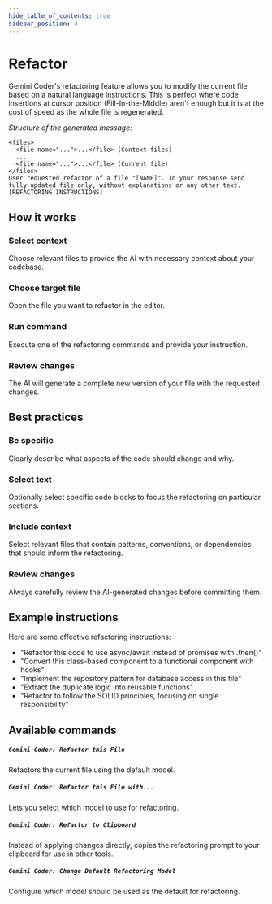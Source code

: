 ```yaml
---
hide_table_of_contents: true
sidebar_position: 4
---
```


# Refactor

Gemini Coder's refactoring feature allows you to modify the current file based on a natural language instructions. This is perfect where code insertions at cursor position (Fill-In-the-Middle) aren't enough but it is at the cost of speed as the whole file is regenerated.

_Structure of the generated message:_

```
<files>
  <file name="...">...</file> (Context files)
  ...
  <file name="...">...</file> (Current file)
</files>
User requested refactor of a file "[NAME]". In your response send fully updated file only, without explanations or any other text.
[REFACTORING INSTRUCTIONS]
```

## How it works

### Select context

Choose relevant files to provide the AI with necessary context about your codebase.

### Choose target file

Open the file you want to refactor in the editor.

### Run command

Execute one of the refactoring commands and provide your instruction.

### Review changes

The AI will generate a complete new version of your file with the requested changes.

## Best practices

### Be specific

Clearly describe what aspects of the code should change and why.

### Select text

Optionally select specific code blocks to focus the refactoring on particular sections.

### Include context

Select relevant files that contain patterns, conventions, or dependencies that should inform the refactoring.

### Review changes

Always carefully review the AI-generated changes before committing them.

## Example instructions

Here are some effective refactoring instructions:

- "Refactor this code to use async/await instead of promises with .then()"
- "Convert this class-based component to a functional component with hooks"
- "Implement the repository pattern for database access in this file"
- "Extract the duplicate logic into reusable functions"
- "Refactor to follow the SOLID principles, focusing on single responsibility"

## Available commands

##### `Gemini Coder: Refactor this File`

Refactors the current file using the default model.

##### `Gemini Coder: Refactor this File with...`

Lets you select which model to use for refactoring.

##### `Gemini Coder: Refactor to Clipboard`

Instead of applying changes directly, copies the refactoring prompt to your clipboard for use in other tools.

##### `Gemini Coder: Change Default Refactoring Model`

Configure which model should be used as the default for refactoring.
